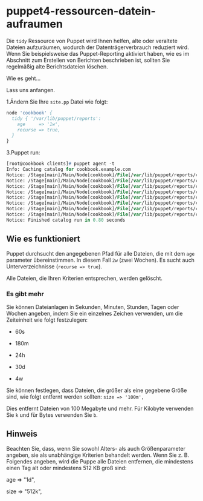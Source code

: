 # puppet4-ressourcen-datein-aufraumen

Die `tidy` Ressource von Puppet wird Ihnen helfen, alte oder veraltete Dateien aufzuräumen, wodurch der Datenträgerverbrauch reduziert wird. Wenn Sie beispielsweise das Puppet-Reporting aktiviert haben, wie es im Abschnitt zum Erstellen von Berichten beschrieben ist, sollten Sie regelmäßig alte Berichtsdateien löschen.

Wie es geht...

Lass uns anfangen.

1.Ändern Sie Ihre `site.pp` Datei wie folgt:

```pp
node 'cookbook' {
  tidy { '/var/lib/puppet/reports':
    age     => '1w',
    recurse => true,
  }
}
```

3.Puppet run:

```pp
[root@cookbook clients]# puppet agent -t
Info: Caching catalog for cookbook.example.com
Notice: /Stage[main]/Main/Node[cookbook]/File[/var/lib/puppet/reports/cookbook.example.com/201409090637.yaml]/ensure: removed
Notice: /Stage[main]/Main/Node[cookbook]/File[/var/lib/puppet/reports/cookbook.example.com/201409100556.yaml]/ensure: removed
Notice: /Stage[main]/Main/Node[cookbook]/File[/var/lib/puppet/reports/cookbook.example.com/201409090631.yaml]/ensure: removed
Notice: /Stage[main]/Main/Node[cookbook]/File[/var/lib/puppet/reports/cookbook.example.com/201408210557.yaml]/ensure: removed
Notice: /Stage[main]/Main/Node[cookbook]/File[/var/lib/puppet/reports/cookbook.example.com/201409080557.yaml]/ensure: removed
Notice: /Stage[main]/Main/Node[cookbook]/File[/var/lib/puppet/reports/cookbook.example.com/201409100558.yaml]/ensure: removed
Notice: /Stage[main]/Main/Node[cookbook]/File[/var/lib/puppet/reports/cookbook.example.com/201408210546.yaml]/ensure: removed
Notice: /Stage[main]/Main/Node[cookbook]/File[/var/lib/puppet/reports/cookbook.example.com/201408210539.yaml]/ensure: removed
Notice: Finished catalog run in 0.80 seconds
```

## Wie es funktioniert

Puppet durchsucht den angegebenen Pfad für alle Dateien, die mit dem `age` parameter übereinstimmen. In diesem Fall `2w` (zwei Wochen). Es sucht auch Unterverzeichnisse (`recurse => true`).

Alle Dateien, die Ihren Kriterien entsprechen, werden gelöscht.

### Es gibt mehr

Sie können Dateianlagen in Sekunden, Minuten, Stunden, Tagen oder Wochen angeben, indem Sie ein einzelnes Zeichen verwenden, um die Zeiteinheit wie folgt festzulegen:

* 60s

* 180m

* 24h

* 30d

* 4w

Sie können festlegen, dass Dateien, die größer als eine gegebene Größe sind, wie folgt entfernt werden sollten:
`size => '100m',`

Dies entfernt Dateien von 100 Megabyte und mehr. Für Kilobyte verwenden Sie `k` und für Bytes verwenden Sie `b`.

## Hinweis

Beachten Sie, dass, wenn Sie sowohl Alters- als auch Größenparameter angeben, sie als unabhängige Kriterien behandelt werden. Wenn Sie z. B. Folgendes angeben, wird die Puppe alle Dateien entfernen, die mindestens einen Tag alt oder mindestens 512 KB groß sind:

age => "1d",

size => "512k",
